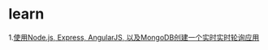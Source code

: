 learn
=====

1.[使用Node.js, Express, AngularJS, 以及MongoDB创建一个实时实时轮询应用](https://github.com/wohugb/learn/wiki/%E4%BD%BF%E7%94%A8Node.js,-Express,-AngularJS,-%E4%BB%A5%E5%8F%8AMongoDB%E5%88%9B%E5%BB%BA%E4%B8%80%E4%B8%AA%E5%AE%9E%E6%97%B6%E5%AE%9E%E6%97%B6%E8%BD%AE%E8%AF%A2%E5%BA%94%E7%94%A8)
